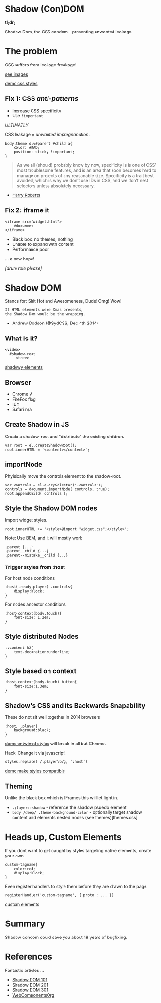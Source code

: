 



# Shadow (Con)DOM


**tl;dr;**
	
Shadow Dom, the CSS condom - preventing unwanted leakage.





# The problem

CSS suffers from leakage freakage!

[see images](images/)

[demo css styles](./demo.html)







## Fix 1: CSS *anti-patterns*

* Increase CSS specificity
* Use `!important`





*ULTIMATLY*

CSS leakage *= unwanted impregnanation*.


	body.theme div#parent #child a{
		color: #DAD;
		position: sticky !important;
	}





> As we all (should) probably know by now, specificity is is one of CSS’ most troublesome features, and is an area that soon becomes hard to manage on projects of any reasonable size. Specificity is a trait best avoided, which is why we don’t use IDs in CSS, and we don’t nest selectors unless absolutely necessary.

- [Harry Roberts](http://csswizardry.com/2014/10/the-specificity-graph/)





## Fix 2: iframe it

	<iframe src="widget.html">
	    #document
	</iframe>

* Black box, no themes, nothing
* Unable to expand with content
* Performance poor





... a new hope!


*[drum role please]*







# Shadow DOM
Stands for: Shit Hot and Awesomeness, Dude! Omg! Wow!

	If HTML elements were Xmas presents, 
	the Shadow Dom would be the wrapping.

- Andrew Dodson (@SydCSS, Dec 4th 2014)




## What is it?

	<video>
	  #shadow-root
	     <tree>

[shadowy elements](./native-shadow.html)




## Browser

* Chrome    √
* FireFox   flag
* IE        ?
* Safari    n/a




## Create Shadow in JS

Create a shadow-root and "distribute" the existing children.

	var root = el.createShadowRoot();
	root.innerHTML = `<content></content>`;





## importNode

Phyisically move the controls element to the shadow-root.

	var controls = el.querySelector('.controls');
	controls = document.importNode( controls, true);
	root.appendChild( controls );





## Style the Shadow DOM nodes

Import widget styles.

	root.innerHTML += '<style>@import "widget.css";</style>';

Note: Use BEM, and it will mostly work

	.parent {...}
	.parent__child {...}
	.parent--mistake__child {...}





### Trigger styles from :host

For host node conditions

	:host(.ready.player) .controls{
		display:block;
	}

For nodes ancestor conditions

	:host-context(body.touch){
		font-size: 1.2em;
	}






## Style distributed Nodes

	::content h2{
		text-decoration:underline;
	}




## Style based on context

	:host-context(body.touch) button{
		font-size:1.3em;
	}






## Shadow's CSS and its Backwards Snapability

These do not sit well together in 2014 browsers

	:host, .player{
		background:black;
	}

[demo entwined styles](demo2.html) will break in all but Chrome.


Hack: Change it via javascript!

	styles.replace( /.player\b/g, ':host')


[demo make styles compatible](demo3.html)






## Theming
Unlike the black box which is IFrames this will let light in.

* `.player::shadow`  - reference the shadow psuedo element
* `body /deep/ .theme-background-color` - optionally target shadow content and elements nested nodes (see themes)[themes.css]







# Heads up, Custom Elements

If you dont want to get caught by styles targeting native elements, create your own.

<custom-tagname></custom-tagname>

	custom-tagname{
		color:red;
		display:block;
	}


Even register handlers to style them before they are drawn to the page.

	registerHandler('custom-tagname', { proto : ... })


[custom elements](./custom-tag.html)







# Summary

Shadow condom could save you about 18 years of bugfixing.



# References

Fantastic articles ...

* [Shadow DOM 101](www.html5rocks.com/en/tutorials/webcomponents/shadowdom/)
* [Shadow DOM 201](www.html5rocks.com/en/tutorials/webcomponents/shadowdom-201)
* [Shadow DOM 301](www.html5rocks.com/en/tutorials/webcomponents/shadowdom-301)
* [WebComponentsOrg](http://webcomponents.org/articles/)



